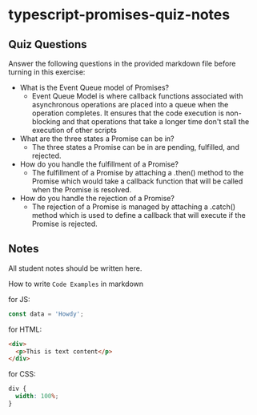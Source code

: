 # typescript-promises-quiz-notes

## Quiz Questions

Answer the following questions in the provided markdown file before turning in this exercise:

- What is the Event Queue model of Promises?
  - Event Queue Model is where callback functions associated with asynchronous operations are placed into a queue when the operation completes. It ensures that the code execution is non-blocking and that operations that take a longer time don't stall the execution of other scripts
- What are the three states a Promise can be in?
  - The three states a Promise can be in are pending, fulfilled, and rejected.
- How do you handle the fulfillment of a Promise?
  - The fulfillment of a Promise by attaching a .then() method to the Promise which would take a callback function that will be called when the Promise is resolved.
- How do you handle the rejection of a Promise?
  - The rejection of a Promise is managed by attaching a .catch() method which is used to define a callback that will execute if the Promise is rejected.

## Notes

All student notes should be written here.

How to write `Code Examples` in markdown

for JS:

```javascript
const data = 'Howdy';
```

for HTML:

```html
<div>
  <p>This is text content</p>
</div>
```

for CSS:

```css
div {
  width: 100%;
}
```
